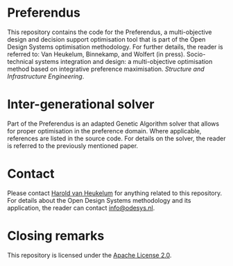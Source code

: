 # Preferendus

This repository contains the code for the Preferendus, a multi-objective design and 
decision support optimisation tool that is part of the Open Design Systems 
optimisation methodology. For further details, the reader is referred to: Van Heukelum, 
Binnekamp, and Wolfert (in press). Socio-technical systems integration and design: 
a multi-objective optimisation method based on integrative preference maximisation. 
_Structure and Infrastructure Engineering_.

# Inter-generational solver
Part of the Preferendus is an adapted Genetic Algorithm solver that allows for proper 
optimisation in the preference domain. Where applicable, references are listed in the 
source code. For details on the solver, the reader is referred to the previously 
mentioned paper.

# Contact

Please contact [Harold van Heukelum](mailto:harold.van.heukelum@boskalis.nl) for 
anything related to this repository. For details about the Open Design Systems 
methodology and its application, the reader can contact 
[info@odesys.nl](mailto:info@odesys.nl).

# Closing remarks

This repository is licensed under the [Apache License 2.0](https://choosealicense.com/licenses/apache-2.0/).